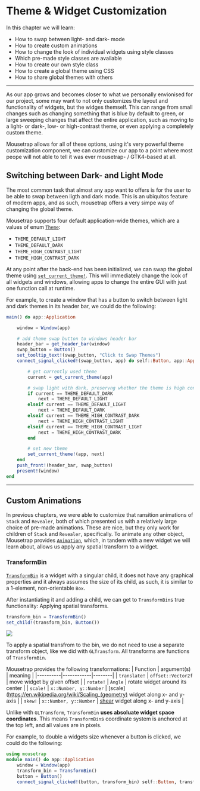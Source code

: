 # Theme & Widget Customization

In this chapter we will learn:
+ How to swap between light- and dark- mode
+ How to create custom animations
+ How to change the look of individual widgets using style classes
+ Which pre-made style classes are available
+ How to create our own style class
+ How to create a global theme using CSS
+ How to share global themes with others

---

As our app grows and becomes closer to what we personally envionised for our project, some may want to not only customizes the layout and functionality of widgets, but the widges themself. This can range from small changes such as changing something that is blue by default to green, or large sweeping changes that affect the entire application, such as moving to a light- or dark-, low- or high-contrast theme, or even applying a completely custom theme.

Mousetrap allows for all of these options, using it's very powerful theme customization component, we can customize our app to a point where most peope will not able to tell it was ever mousetrap- / GTK4-based at all.

## Switching between Dark- and Light Mode

The most common task that almost any app want to offers is for the user to be able to swap between ligth and dark mode. This is an ubiquitos feature of modern apps, and as such, mousetrap offers a very simpe way of changing the global theme.

Mousetrap supports four default application-wide themes, which are a values of enum [`Theme`](@ref):

+ `THEME_DEFAULT_LIGHT`
+ `THEME_DEFAULT_DARK`
+ `THEME_HIGH_CONTRAST_LIGHT`
+ `THEME_HIGH_CONTRAST_DARK`

At any point after the back-end has been initialized, we can swap the global theme using [`set_current_theme!`](@ref). This will immediately change the look  of all widgets and windows, allowing apps to change the entire GUI with just one function call at runtime.

For example, to create a window that has a button to switch between light and dark themes in its header bar, we could do the following:

```julia
main() do app::Application

    window = Window(app)

    # add theme swap button to windows header bar
    header_bar = get_header_bar(window)
    swap_button = Button()
    set_tooltip_text!(swap_button, "Click to Swap Themes")
    connect_signal_clicked!(swap_button, app) do self::Button, app::Application

        # get currently used theme
        current = get_current_theme(app)

        # swap light with dark, preservng whether the theme is high contrast
        if current == THEME_DEFAULT_DARK
            next = THEME_DEFAULT_LIGHT
        elseif current == THEME_DEFAULT_LIGHT
            next = THEME_DEFAULT_DARK
        elseif current == THEME_HIGH_CONTRAST_DARK
            next = THEME_HIGH_CONTRAST_LIGHT
        elseif current == THEME_HIGH_CONTRAST_LIGHT
            next = THEME_HIGH_CONTRAST_DARK
        end

        # set new theme
        set_current_theme!(app, next)
    end
    push_front!(header_bar, swap_button)
    present!(window)
end
```

---

## Custom Animations

In previous chapters, we were able to customize that ransition animations of `Stack` and `Revealer`, both of which presented us with a relatively large choice of pre-made animations. These are nice, but they only work for children of `Stack` and `Revealer`, specifically. To animate any other object, Mousetrap provides [`Animation`](@ref), which, in tandem with a new widget we will learn about, allows us apply any spatial transform to a widget.

### TransformBin
[`TransformBin`](@ref) is a widget with a singular child, it does not have any graphical properties and it always assumes the size of its child, as such, it is similar to a 1-element, non-orientable `Box`.

After instantiating it and adding a child, we can get to `TransformBin`s true functionality: Applying spatial transforms.

```julia
transform_bin = TransformBin()
set_child!(transform_bin, Button())
```
![](../assets/transform_bin_identity.png)

To apply a spatial transfrom to the bin, we do not need to use a separate transform object, like we did with `GLTransform`. All transforms are functions of `TransformBin`.

Mousetrap provides the following transformations:
| Function | argument(s) | meaning |
|----------|------------|--------|
| `translate!` | `offset::Vector2f` | move widget by given offset |
| `rotate!` | `Angle` | rotate widget around its center |
|  `scale!` | `x::Number, y::Number` | [scale](https://en.wikipedia.org/wiki/Scaling_(geometry) widget along x- and y-axis |
| `skew!` | `x::Number, y::Number` | [shear](https://en.wikipedia.org/wiki/Shear_mapping) widget along x- and y-axis |

Unlike with `GLTransform`, `TransformBin` **uses absoluate widget space coordinates**. This means `TransformBin`s coordinate system is anchored at the top left, and all values are in pixels.

For example, to double a widgets size whenever a button is clicked, we could do the following:

```julia
using mousetrap
module main() do app::Application
    window = Window(app)
    transform_bin = TransformBin()
    button = Button()
    connect_signal_clicked!(button, transform_bin) self::Button, transform_bin::TransformBin 



